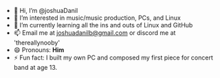 - 👋 Hi, I’m @joshuaDanil
- 👀 I’m interested in music/music production, PCs, and Linux
- 🌱 I’m currently learning all the ins and outs of Linux and GitHub
- 📫 Email me at joshuadanilb@gmail.com or discord me at 'thereallynooby'
- 😄 Pronouns: **Him**
- ⚡ Fun fact: I built my own PC and composed my first piece for concert band at age 13. 

<!---
joshuaDanil/joshuaDanil is a ✨ special ✨ repository because its `README.md` (this file) appears on your GitHub profile.
You can click the Preview link to take a look at your changes.
--->
